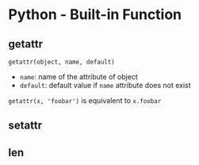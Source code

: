 # Python - Built-in Function

## getattr

`getattr(object, name, default)`

- `name`: name of the attribute of object
- `default`: default value if `name` attribute does not exist

`getattr(x, 'foobar')` is equivalent to `x.foobar`

## setattr



## len
